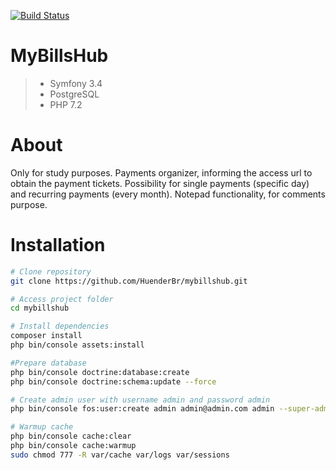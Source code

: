 [![Build Status](https://travis-ci.org/HuenderBr/mybillshub.svg?branch=master)](https://travis-ci.org/HuenderBr/mybillshub)

# MyBillsHub

> * Symfony 3.4
> * PostgreSQL
> * PHP 7.2

# About

Only for study purposes.
Payments organizer, informing the access url to obtain the payment tickets. 
Possibility for single payments (specific day) and recurring payments (every month).
Notepad functionality, for comments purpose.

# Installation

```bash
# Clone repository
git clone https://github.com/HuenderBr/mybillshub.git

# Access project folder
cd mybillshub

# Install dependencies
composer install
php bin/console assets:install

#Prepare database
php bin/console doctrine:database:create
php bin/console doctrine:schema:update --force

# Create admin user with username admin and password admin
php bin/console fos:user:create admin admin@admin.com admin --super-admin

# Warmup cache
php bin/console cache:clear
php bin/console cache:warmup
sudo chmod 777 -R var/cache var/logs var/sessions
